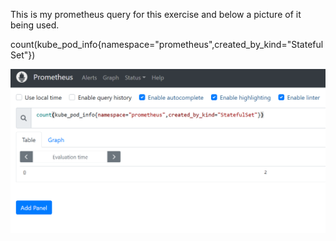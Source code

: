 This is my prometheus query for this exercise and below a picture of it being used.

count(kube_pod_info{namespace="prometheus",created_by_kind="StatefulSet"})

![prometheus query](image.png)